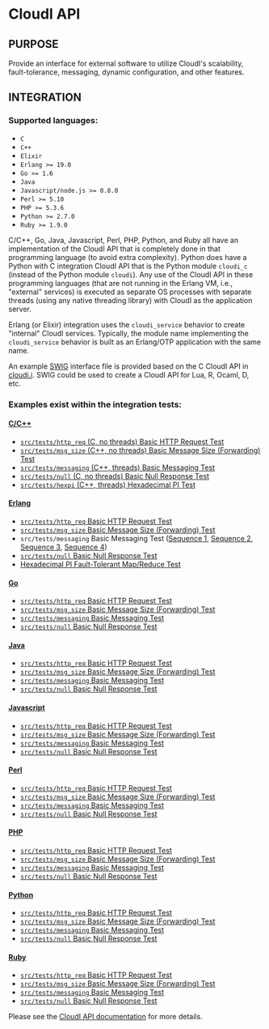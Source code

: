 # CloudI API

## PURPOSE

Provide an interface for external software to utilize CloudI's scalability,
fault-tolerance, messaging, dynamic configuration, and other features.

## INTEGRATION

### Supported languages:

* `C`
* `C++`
* `Elixir`
* `Erlang >= 19.0`
* `Go >= 1.6`
* `Java`
* `Javascript/node.js >= 0.8.0`
* `Perl >= 5.10`
* `PHP >= 5.3.6`
* `Python >= 2.7.0`
* `Ruby >= 1.9.0`

C/C++, Go, Java, Javascript, Perl, PHP, Python, and Ruby all have an
implementation of the CloudI API that is completely done in that programming
language (to avoid extra complexity).  Python does have a Python with C
integration CloudI API that is the Python module `cloudi_c`
(instead of the Python module `cloudi`).  Any use of the CloudI API
in these programming languages (that are not running in the Erlang VM,
i.e., "external" services) is executed as separate OS processes with separate
threads (using any native threading library) with CloudI as the application
server.

Erlang (or Elixir) integration uses the `cloudi_service` behavior to
create "internal" CloudI services.  Typically, the module name implementing
the `cloudi_service` behavior is built as an Erlang/OTP application
with the same name.

An example [SWIG](http://www.swig.org/) interface file is provided based on the
C CloudI API in [cloudi.i](https://github.com/CloudI/CloudI/blob/develop/src/api/c/cloudi.i).
SWIG could be used to create a CloudI API for Lua, R, Ocaml, D, etc.

### Examples exist within the integration tests:

#### [C/C++](http://cloudi.org/faq.html#6_C)

* [`src/tests/http_req` (C, no threads) Basic HTTP Request Test](https://github.com/CloudI/CloudI/blob/master/src/tests/http_req/c_src/main.c)
* [`src/tests/msg_size` (C++, no threads) Basic Message Size (Forwarding) Test](https://github.com/CloudI/CloudI/blob/master/src/tests/msg_size/cxx_src/main.cpp)
* [`src/tests/messaging` (C++, threads) Basic Messaging Test](https://github.com/CloudI/CloudI/blob/master/src/tests/messaging/cxx_src/main.cpp)
* [`src/tests/null` (C, no threads) Basic Null Response Test](https://github.com/CloudI/CloudI/blob/master/src/tests/null/c_src/main.c)
* [`src/tests/hexpi` (C++, threads) Hexadecimal PI Test](https://github.com/CloudI/CloudI/blob/master/src/tests/hexpi/cxx_src/main.cpp)

#### [Erlang](http://cloudi.org/faq.html#6_Erlang)

* [`src/tests/http_req` Basic HTTP Request Test](https://github.com/CloudI/CloudI/blob/master/src/tests/http_req/src/cloudi_service_http_req.erl)
* [`src/tests/msg_size` Basic Message Size (Forwarding) Test](https://github.com/CloudI/CloudI/blob/master/src/tests/msg_size/src/cloudi_service_msg_size.erl)
* `src/tests/messaging` Basic Messaging Test ([Sequence 1](https://github.com/CloudI/CloudI/blob/master/src/tests/messaging/src/cloudi_service_messaging_sequence1.erl), [Sequence 2](https://github.com/CloudI/CloudI/blob/master/src/tests/messaging/src/cloudi_service_messaging_sequence2.erl), [Sequence 3](https://github.com/CloudI/CloudI/blob/master/src/tests/messaging/src/cloudi_service_messaging_sequence3.erl), [Sequence 4](https://github.com/CloudI/CloudI/blob/master/src/tests/messaging/src/cloudi_service_messaging_sequence4.erl))
* [`src/tests/null` Basic Null Response Test](https://github.com/CloudI/CloudI/blob/master/src/tests/null/src/cloudi_service_null.erl)
* [Hexadecimal PI Fault-Tolerant Map/Reduce Test](https://github.com/CloudI/CloudI/blob/master/src/tests/hexpi/src/cloudi_service_hexpi.erl)

#### [Go](http://cloudi.org/faq.html#6_Go)

* [`src/tests/http_req` Basic HTTP Request Test](https://github.com/CloudI/CloudI/blob/develop/src/tests/http_req/gopath/src/http_req_go/main.go)
* [`src/tests/msg_size` Basic Message Size (Forwarding) Test](https://github.com/CloudI/CloudI/blob/develop/src/tests/msg_size/gopath/src/msg_size_go/main.go)
* [`src/tests/messaging` Basic Messaging Test](https://github.com/CloudI/CloudI/blob/develop/src/tests/messaging/gopath/src/messaging_go/main.go)
* [`src/tests/null` Basic Null Response Test](https://github.com/CloudI/CloudI/blob/develop/src/tests/null/gopath/src/null_go/main.go)

#### [Java](http://cloudi.org/faq.html#6_Java)

* [`src/tests/http_req` Basic HTTP Request Test](https://github.com/CloudI/CloudI/blob/master/src/tests/http_req/org/cloudi/tests/http_req/Task.java)
* [`src/tests/msg_size` Basic Message Size (Forwarding) Test](https://github.com/CloudI/CloudI/blob/master/src/tests/msg_size/org/cloudi/tests/msg_size/Task.java)
* [`src/tests/messaging` Basic Messaging Test](https://github.com/CloudI/CloudI/blob/master/src/tests/messaging/org/cloudi/tests/messaging/Task.java)
* [`src/tests/null` Basic Null Response Test](https://github.com/CloudI/CloudI/blob/master/src/tests/null/org/cloudi/tests/null_/Task.java)

#### [Javascript](http://cloudi.org/faq.html#6_JavaScript)

* [`src/tests/http_req` Basic HTTP Request Test](https://github.com/CloudI/CloudI/blob/master/src/tests/http_req/http_req.js)
* [`src/tests/msg_size` Basic Message Size (Forwarding) Test](https://github.com/CloudI/CloudI/blob/master/src/tests/msg_size/msg_size.js)
* [`src/tests/messaging` Basic Messaging Test](https://github.com/CloudI/CloudI/blob/master/src/tests/messaging/messaging.js)
* [`src/tests/null` Basic Null Response Test](https://github.com/CloudI/CloudI/blob/master/src/tests/null/null.js)

#### [Perl](http://cloudi.org/faq.html#6_Perl)

* [`src/tests/http_req` Basic HTTP Request Test](https://github.com/CloudI/CloudI/blob/master/src/tests/http_req/http_req.pl)
* [`src/tests/msg_size` Basic Message Size (Forwarding) Test](https://github.com/CloudI/CloudI/blob/master/src/tests/msg_size/msg_size.pl)
* [`src/tests/messaging` Basic Messaging Test](https://github.com/CloudI/CloudI/blob/master/src/tests/messaging/MessagingTask.pm)
* [`src/tests/null` Basic Null Response Test](https://github.com/CloudI/CloudI/blob/master/src/tests/null/null.pl)

#### [PHP](http://cloudi.org/faq.html#6_PHP)

* [`src/tests/http_req` Basic HTTP Request Test](https://github.com/CloudI/CloudI/blob/master/src/tests/http_req/http_req.php)
* [`src/tests/msg_size` Basic Message Size (Forwarding) Test](https://github.com/CloudI/CloudI/blob/master/src/tests/msg_size/msg_size.php)
* [`src/tests/messaging` Basic Messaging Test](https://github.com/CloudI/CloudI/blob/master/src/tests/messaging/messaging.php)
* [`src/tests/null` Basic Null Response Test](https://github.com/CloudI/CloudI/blob/master/src/tests/null/null.php)

#### [Python](http://cloudi.org/faq.html#6_Python)

* [`src/tests/http_req` Basic HTTP Request Test](https://github.com/CloudI/CloudI/blob/master/src/tests/http_req/http_req.py)
* [`src/tests/msg_size` Basic Message Size (Forwarding) Test](https://github.com/CloudI/CloudI/blob/master/src/tests/msg_size/msg_size.py)
* [`src/tests/messaging` Basic Messaging Test](https://github.com/CloudI/CloudI/blob/master/src/tests/messaging/messaging.py)
* [`src/tests/null` Basic Null Response Test](https://github.com/CloudI/CloudI/blob/master/src/tests/null/null.py)

#### [Ruby](http://cloudi.org/faq.html#6_Ruby)

* [`src/tests/http_req` Basic HTTP Request Test](https://github.com/CloudI/CloudI/blob/master/src/tests/http_req/http_req.rb)
* [`src/tests/msg_size` Basic Message Size (Forwarding) Test](https://github.com/CloudI/CloudI/blob/master/src/tests/msg_size/msg_size.rb)
* [`src/tests/messaging` Basic Messaging Test](https://github.com/CloudI/CloudI/blob/master/src/tests/messaging/messaging.rb)
* [`src/tests/null` Basic Null Response Test](https://github.com/CloudI/CloudI/blob/master/src/tests/null/null.rb)

Please see the [CloudI API documentation](http://cloudi.org/api.html#Service)
for more details.

